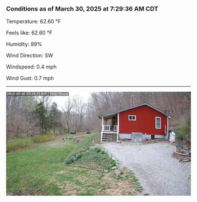 ### Conditions as of March 30, 2025 at 7:29:36 AM CDT 

Temperature: 62.60 &deg;F

Feels like: 62.60 &deg;F

Humidity: 89%

Wind Direction: SW

Windspeed: 0.4 mph

Wind Gust: 0.7 mph

---

<img src="./images/latest.jpeg"/>

